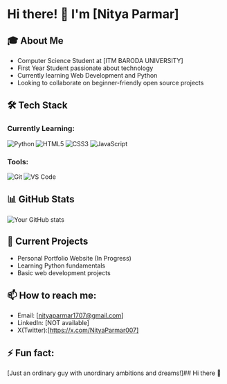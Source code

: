 # Hi there! 👋 I'm [Nitya Parmar]
            

## 🎓 About Me
- Computer Science Student at [ITM BARODA UNIVERSITY]
- First Year Student passionate about technology
- Currently learning Web Development and Python
- Looking to collaborate on beginner-friendly open source projects

## 🛠 Tech Stack
### Currently Learning:
![Python](https://img.shields.io/badge/-Python-3776AB?style=flat&logo=Python&logoColor=white)
![HTML5](https://img.shields.io/badge/-HTML5-E34F26?style=flat&logo=html5&logoColor=white)
![CSS3](https://img.shields.io/badge/-CSS3-1572B6?style=flat&logo=css3)
![JavaScript](https://img.shields.io/badge/-JavaScript-F7DF1E?style=flat&logo=javascript&logoColor=black)

### Tools:
![Git](https://img.shields.io/badge/-Git-F05032?style=flat&logo=git&logoColor=white)
![VS Code](https://img.shields.io/badge/-VS%20Code-007ACC?style=flat&logo=visual-studio-code)

## 📊 GitHub Stats
![Your GitHub stats](https://github-readme-stats.vercel.app/api?username=YOUR_USERNAME&show_icons=true&theme=radical)

## 🌱 Current Projects
- Personal Portfolio Website (In Progress)
- Learning Python fundamentals
- Basic web development projects

## 📫 How to reach me:
- Email: [nityaparmar1707@gmail.com]
- LinkedIn: [NOT available]
- X(Twitter):[https://x.com/NityaParmar007]

## ⚡ Fun fact: 
[Just an ordinary guy with unordinary ambitions and dreams!]## Hi there 👋

<!--
**NityaParmar/NityaParmar** is a ✨ _special_ ✨ repository because its `README.md` (this file) appears on your GitHub profile.

Here are some ideas to get you started:

- 🔭 I’m currently working on ...
- 🌱 I’m currently learning ...
- 👯 I’m looking to collaborate on ...
- 🤔 I’m looking for help with ...
- 💬 Ask me about ...
- 📫 How to reach me: ...
- 😄 Pronouns: ...
- ⚡ Fun fact: ...
-->
